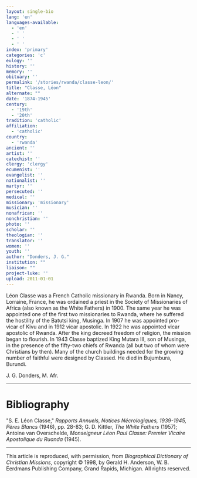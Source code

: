 ```yaml
---
layout: single-bio
lang: 'en'
languages-available:
  - 'en'
  - ' '
  - ' '
  - ' '
index: 'primary'
categories: 'c'
eulogy: ''
history: ''
memory: ''
obituary: ''
permalink: '/stories/rwanda/classe-leon/'
title: "Classe, Léon"
alternate: ""
date: '1874-1945'
century:
  - '19th'
  - '20th'
tradition: 'catholic'
affiliation:
  - 'catholic'
country:
  - 'rwanda'
ancient: ''
artist: ''
catechist: ''
clergy: 'clergy'
ecumenist: ''
evangelist: ''
nationalist: ''
martyr: ''
persecuted: ''
medical: ''
missionary: 'missionary'
musician: ''
nonafrican: ''
nonchristian: ''
photo: ''
scholar: ''
theologian: ''
translator: ''
women: ''
youth: ''
author: "Donders, J. G."
institution: ""
liaison: ""
project-luke: ''
upload: 2011-01-01
---
```




Léon Classe was a French Catholic missionary in Rwanda. Born in Nancy, Lorraine, France, he was ordained a priest in the Society of Missionaries of Africa (also known as the White Fathers) in 1900. The same year he was appointed one of the first two missionaries to Rwanda, where he suffered the hostility of the Batutsi king, Musinga. In 1907 he was appointed pro-vicar of Kivu and in 1912 vicar apostolic. In 1922 he was appointed vicar apostolic of Rwanda. After the king decreed freedom of religion, the mission began to flourish. In 1943 Classe baptized King Mutara III, son of Musinga, in the presence of the fifty-two chiefs of Rwanda (all but two of whom were Christians by then). Many of the church buildings needed for the growing number of faithful were designed by Classed. He died in Bujumbura, Burundi.

J. G. Donders, M. Afr.

---

# Bibliography

"S. E. Léon Classe," *Rapports Annuels, Notices Nécrologiques, 1939-1945, Pères Blancs* (1946), pp. 28-83; G. D. Kittler, *The White Fathers* (1957); Antoine van Overschelde, *Monseigneur Léon Paul Classe: Premier Vicaire Apostolique du Ruanda* (1945).

---

This article is reproduced, with permission, from *Biographical Dictionary of Christian Missions*, copyright © 1998, by Gerald H. Anderson, W. B. Eerdmans Publishing Company, Grand Rapids, Michigan. All rights reserved.
